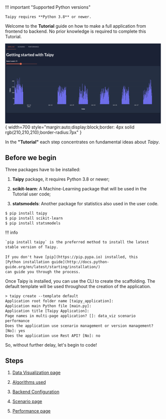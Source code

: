 !!! important "Supported Python versions"

    Taipy requires **Python 3.8** or newer.

Welcome to the **Tutorial** guide on how to make a full application from frontend to
backend. No prior knowledge is required to complete this Tutorial.

![Tutorial application](step_01/overview.gif){ width=700 style="margin:auto;display:block;border: 4px solid rgb(210,210,210);border-radius:7px" }

In the **"Tutorial"** each step concentrates on fundamental ideas about *Taipy*.

## Before we begin

Three packages have to be installed:

 1. **Taipy** package, it requires Python 3.8 or newer;

 2. **scikit-learn**: A Machine-Learning package that will be used in the Tutorial user code;

 3. **statsmodels**: Another package for statistics also used in the user code.

``` console
$ pip install taipy
$ pip install scikit-learn
$ pip install statsmodels
```

!!! info 

    `pip install taipy` is the preferred method to install the latest stable version of Taipy.
    
    If you don't have [pip](https://pip.pypa.io) installed, this 
    [Python installation guide](http://docs.python-guide.org/en/latest/starting/installation/)
    can guide you through the process.


Once Taipy is installed, you can use the CLI to create the scaffolding. The default template will be used throughout the creation of the application.

``` console
> taipy create --template default
Application root folder name [taipy_application]:
Application main Python file [main.py]:
Application title [Taipy Application]:
Page names in multi-page application? []: data_viz scenario performance
Does the application use scenario management or version management? [No]: yes
Does the application use Rest API? [No]: no
```


So, without further delay, let's begin to code!

## Steps

1. [Data Visualization page](step_01/step_01.md)

2. [Algorithms used](step_02/step_02.md)

3. [Backend Configuration](step_03/step_03.md)

4. [Scenario page](step_04/step_04.md)

5. [Performance page](step_05/step_05.md)
